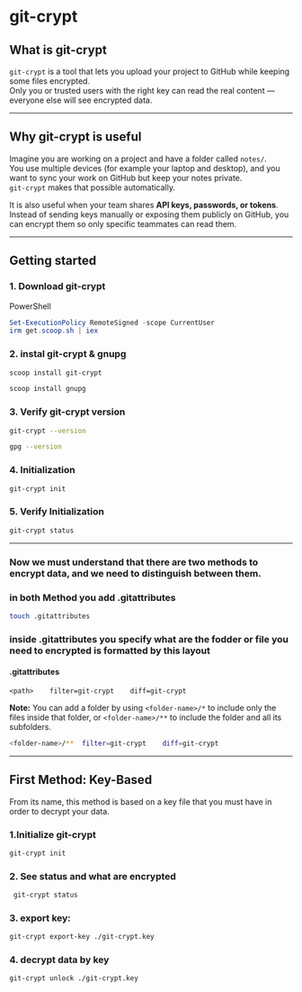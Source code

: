# git-crypt

## What is git-crypt
`git-crypt` is a tool that lets you upload your project to GitHub while keeping some files encrypted.  
Only you or trusted users with the right key can read the real content — everyone else will see encrypted data.

---

## Why git-crypt is useful
Imagine you are working on a project and have a folder called `notes/`.  
You use multiple devices (for example your laptop and desktop), and you want to sync your work on GitHub but keep your notes private.  
`git-crypt` makes that possible automatically.

It is also useful when your team shares **API keys, passwords, or tokens**.  
Instead of sending keys manually or exposing them publicly on GitHub, you can encrypt them so only specific teammates can read them.

---

## Getting started

### 1. Download git-crypt
PowerShell
```PowerShell
Set-ExecutionPolicy RemoteSigned -scope CurrentUser
irm get.scoop.sh | iex
```

### 2. instal git-crypt & gnupg
```bash
scoop install git-crypt 

```
```bash
scoop install gnupg
```

### 3. Verify git-crypt version
```bash
git-crypt --version
```

```bash
gpg --version
```

### 4. Initialization
```bash 
git-crypt init
```
### 5. Verify Initialization
```bash 
git-crypt status
```

---

### Now we must understand that there are two methods to encrypt data, and we need to distinguish between them.

### in both Method you add .gitattributes
``` bash 
touch .gitattributes

``` 

### inside .gitattributes you specify what are the fodder or file you need to encrypted is formatted by this layout


#### .gitattributes 


```gitattributes
<path>    filter=git-crypt    diff=git-crypt
```
 **Note:** You can add a folder by using `<folder-name>/*` to include only the files inside that folder, or `<folder-name>/**` to include the folder and all its subfolders.

``` bash 
<folder-name>/**  filter=git-crypt    diff=git-crypt
```
---

## First Method: Key-Based
From its name, this method is based on a key file that you must have in order to decrypt your data.
 

### 1.Initialize git-crypt

```bash 
git-crypt init

```

### 2. See status and what are encrypted
```bash
 git-crypt status
 ```
### 3. export key:
```bash
git-crypt export-key ./git-crypt.key
```
### 4. decrypt data by key
```bash 
git-crypt unlock ./git-crypt.key
```
